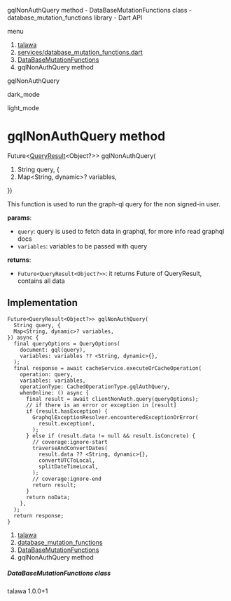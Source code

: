 




gqlNonAuthQuery method - DataBaseMutationFunctions class - database\_mutation\_functions library - Dart API







menu

1. [talawa](../../index.html)
2. [services/database\_mutation\_functions.dart](../../services_database_mutation_functions/services_database_mutation_functions-library.html)
3. [DataBaseMutationFunctions](../../services_database_mutation_functions/DataBaseMutationFunctions-class.html)
4. gqlNonAuthQuery method

gqlNonAuthQuery


dark\_mode

light\_mode




# gqlNonAuthQuery method


Future<[QueryResult](https://pub.dev/documentation/graphql/5.2.0-beta.9/graphql/QueryResult-class.html)<Object?>>
gqlNonAuthQuery(

1. String query, {
2. Map<String, dynamic>? variables,

})

This function is used to run the graph-ql query for the non signed-in user.

**params**:

* `query`: query is used to fetch data in graphql, for more info read graphql docs
* `variables`: variables to be passed with query

**returns**:

* `Future<QueryResult<Object?>>`: it returns Future of QueryResult, contains all data

## Implementation

```
Future<QueryResult<Object?>> gqlNonAuthQuery(
  String query, {
  Map<String, dynamic>? variables,
}) async {
  final queryOptions = QueryOptions(
    document: gql(query),
    variables: variables ?? <String, dynamic>{},
  );
  final response = await cacheService.executeOrCacheOperation(
    operation: query,
    variables: variables,
    operationType: CachedOperationType.gqlAuthQuery,
    whenOnline: () async {
      final result = await clientNonAuth.query(queryOptions);
      // if there is an error or exception in [result]
      if (result.hasException) {
        GraphqlExceptionResolver.encounteredExceptionOrError(
          result.exception!,
        );
      } else if (result.data != null && result.isConcrete) {
        // coverage:ignore-start
        traverseAndConvertDates(
          result.data ?? <String, dynamic>{},
          convertUTCToLocal,
          splitDateTimeLocal,
        );
        // coverage:ignore-end
        return result;
      }
      return noData;
    },
  );
  return response;
}
```

 


1. [talawa](../../index.html)
2. [database\_mutation\_functions](../../services_database_mutation_functions/services_database_mutation_functions-library.html)
3. [DataBaseMutationFunctions](../../services_database_mutation_functions/DataBaseMutationFunctions-class.html)
4. gqlNonAuthQuery method

##### DataBaseMutationFunctions class





talawa
1.0.0+1






